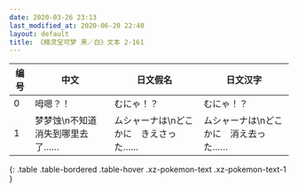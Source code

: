```yaml
---
date: 2020-03-26 23:13
last_modified_at: 2020-06-20 22:40
layout: default
title: 《精灵宝可梦 黑／白》文本 2-161
---
```

| 编号 | 中文 | 日文假名 | 日文汉字 |
| ---- | ---- | ---- | --- |
| 0 | 呣嗯？！ | むにゃ！？ | むにゃ！？ |
| 1 | 梦梦蚀\n不知道消失到哪里去了…… | ムシャーナは\nどこかに　きえさった…… | ムシャーナは\nどこかに　消え去った…… |
{: .table .table-bordered .table-hover .xz-pokemon-text .xz-pokemon-text-1 }